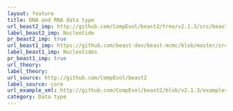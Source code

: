 ```yaml
---
layout: feature
title: DNA and RNA data type 
url_beast2_imp: http://github.com/CompEvol/beast2/tree/v2.1.3/src/beast/evolution/datatype/Nucleotide.java
label_beast2_imp: Nucleotide
pr_beast2_imp: true
url_beast1_imp: https://github.com/beast-dev/beast-mcmc/blob/master/src/dr/evolution/datatype/Nucleotides.java
label_beast1_imp: Nucleotides
pr_beast1_imp: true
url_theory: 
label_theory: 
url_source: http://github.com/CompEvol/beast2
label_source: core
url_example_xml: http://github.com/CompEvol/beast2/blob/v2.1.3/examples/testRNA.xml
category: Data type
---
```

